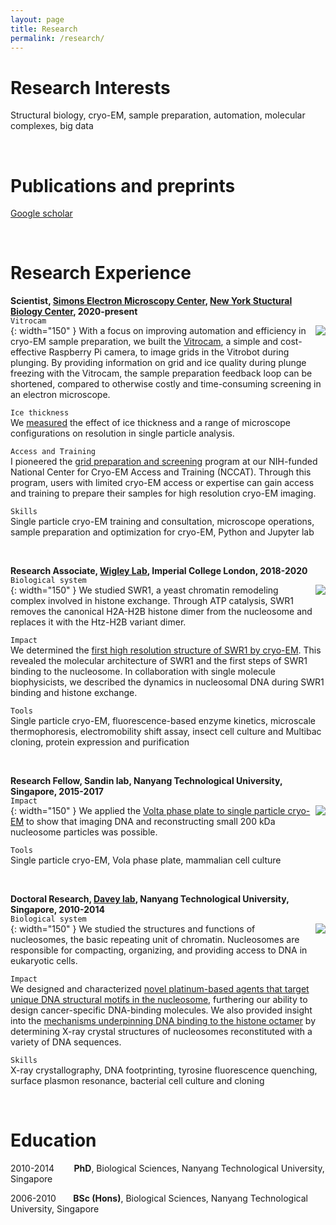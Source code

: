 ```yaml
---
layout: page
title: Research
permalink: /research/
---
```


# Research Interests
Structural biology, cryo-EM, sample preparation, automation, molecular complexes, big data

<br>

# Publications and preprints
[Google scholar][googlescholar]

<br>

# Research Experience
**Scientist, [Simons Electron Microscopy Center][semc], [New York Stuctural Biology Center][nysbc], 2020-present**
<br>
`Vitrocam`<br>
<img align="right" src="/assets/vitrocam.png">{: width="150" }
With a focus on improving automation and efficiency in cryo-EM sample preparation, we built the [Vitrocam][vitrocam], a simple and cost-effective Raspberry Pi camera, to image grids in the Vitrobot during plunging. By providing information on grid and ice quality during plunge freezing with the Vitrocam, the sample preparation feedback loop can be shortened, compared to otherwise costly and time-consuming screening in an electron microscope.

`Ice thickness`<br>
We [measured][icet] the effect of ice thickness and a range of microscope configurations on resolution in single particle analysis. 

`Access and Training`<br>
I pioneered the [grid preparation and screening][gps] program at our NIH-funded National Center for Cryo-EM Access and Training (NCCAT). Through this program, users with limited cryo-EM access or expertise can gain access and training to prepare their samples for high resolution cryo-EM imaging.

`Skills`<br>
Single particle cryo-EM training and consultation, microscope operations, sample preparation and optimization for cryo-EM, Python and Jupyter lab

<br>

**Research Associate, [Wigley Lab][wigley], Imperial College London, 2018-2020**
<br>
`Biological system`<br>
<img align="right" src="/assets/swr1-dna.png">{: width="150" }
We studied SWR1, a yeast chromatin remodeling complex involved in histone exchange. Through ATP catalysis, SWR1 removes the canonical H2A-H2B histone dimer from the nucleosome and replaces it with the Htz-H2B variant dimer.

`Impact`<br>
We determined the [first high resolution structure of SWR1 by cryo-EM][swr1]. This revealed the molecular architecture of SWR1 and the first steps of SWR1 binding to the nucleosome. In collaboration with single molecule biophysicists, we described the dynamics in nucleosomal DNA during SWR1 binding and histone exchange.

`Tools`<br>
Single particle cryo-EM, fluorescence-based enzyme kinetics, microscale thermophoresis, electromobility shift assay, insect cell culture and Multibac cloning, protein expression and purification

<br>

**Research Fellow, Sandin lab, Nanyang Technological University, Singapore, 2015-2017**
<br>
`Impact`<br>
<img align="right" src="/assets/vpp-nucleosome.png">{: width="150" }
We applied the [Volta phase plate to single particle cryo-EM][vpp] to show that imaging DNA and reconstructing small 200 kDa nucleosome particles was possible.

`Tools`<br>
Single particle cryo-EM, Vola phase plate, mammalian cell culture

<br>

**Doctoral Research, [Davey lab][davey], Nanyang Technological University, Singapore, 2010-2014**<br>
`Biological system`<br>
<img align="right" src="/assets/dna-footprinting.png">{: width="150" }
We studied the structures and functions of nucleosomes, the basic repeating unit of chromatin. Nucleosomes are responsible for compacting, organizing, and providing access to DNA in eukaryotic cells.

`Impact`<br>
We designed and characterized [novel platinum-based agents that target unique DNA structural motifs in the nucleosome][platinum], furthering our ability to design cancer-specific DNA-binding molecules. We also provided insight into the [mechanisms underpinning DNA binding to the histone octamer][601] by determining X-ray crystal structures of nucleosomes reconstituted with a variety of DNA sequences.

`Skills`<br>
X-ray crystallography, DNA footprinting, tyrosine fluorescence quenching, surface plasmon resonance, bacterial cell culture and cloning

<br>

# Education
2010-2014
&nbsp;&nbsp;&nbsp;&nbsp;&nbsp;&nbsp;
**PhD**, Biological Sciences, Nanyang Technological University, Singapore

2006-2010
&nbsp;&nbsp;&nbsp;&nbsp;&nbsp;
**BSc (Hons)**, Biological Sciences, Nanyang Technological University, Singapore

<br>


[vitrocam]: https://www.biorxiv.org/content/10.1101/2022.06.16.496351v1
[icet]: https://www.sciencedirect.com/science/article/pii/S2590152423000016
[gps]: https://nccat.nysbc.org/access/gps-session-help-guide/
[swr1]: https://www.science.org/doi/10.1126/science.aat7716
[vpp]: https://www.ncbi.nlm.nih.gov/pmc/articles/PMC5041491/
[semc]: https://semc.nysbc.org/
[nysbc]: https://nysbc.org/
[wigley]: https://www.structurebiomed.org/dale-wigley
[davey]: https://www3.ntu.edu.sg/home/davey/index.html
[platinum]: https://academic.oup.com/nar/article/43/11/5284/1169384
[601]: https://academic.oup.com/nar/article/40/13/6338/1013572
[orcid]: https://orcid.org/0000-0003-1224-2157
[googlescholar]: https://scholar.google.com/citations?hl=en&user=luJFDNQAAAAJ&view_op=list_works&sortby=pubdate
